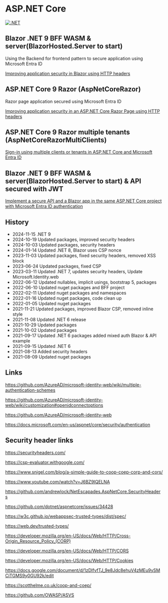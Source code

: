 # ASP.NET Core 

[![.NET](https://github.com/damienbod/AspNetCore6Experiments/workflows/.NET/badge.svg)](https://github.com/damienbod/AspNetCore6Experiments/actions?query=workflow%3A.NET)

## Blazor .NET 9 BFF WASM & server(BlazorHosted.Server to start)

Using the Backend for frontend pattern to secure application using Microsoft Entra ID

[Improving application security in Blazor using HTTP headers](https://damienbod.com/2021/08/23/improving-application-security-in-blazor-using-http-headers-part-2/)

## ASP.NET Core 9 Razor (AspNetCoreRazor)

Razor page application secured using Microsoft Entra ID

[Improving application security in an ASP.NET Core Razor Page using HTTP headers](https://damienbod.com/2021/08/16/improving-application-security-in-asp-net-core-razor-pages-using-http-headers-part-1/)

## ASP.NET Core 9 Razor multiple tenants (AspNetCoreRazorMultiClients)

[Sign-in using multiple clients or tenants in ASP.NET Core and Microsoft Entra ID](https://damienbod.com/2021/06/28/sign-in-using-multiple-clients-or-tenants-in-asp-net-core-and-azure-ad/)

## Blazor .NET 9 BFF WASM & server(BlazorHosted.Server to start) & API secured with JWT

[Implement a secure API and a Blazor app in the same ASP.NET Core project with Microsoft Entra ID authentication](https://damienbod.com/2021/10/04/implement-a-secure-api-and-a-blazor-app-in-the-same-asp-net-core-project-with-azure-ad-authentication/)

## History 

- 2024-11-15 .NET 9
- 2024-10-19 Updated packages, improved security headers
- 2024-10-03 Updated packages, security headers
- 2024-01-14 Updated .NET 8, Blazor uses CSP nonce
- 2023-11-03 Updated packages, fixed security headers, removed XSS block
- 2023-06-24 Updated packages, fixed CSP
- 2023-03-11 Updated .NET 7, updates security headers, Update Microsoft.Identity.web
- 2022-06-12 Updated nullables, implicit usings, bootstrap 5, packages
- 2022-06-10 Updated nuget packages and BFF project
- 2022-02-11 Updated nuget packages and namespaces
- 2022-01-16 Updated nuget packages, code clean up
- 2022-01-05 Updated nuget packages
- 2021-11-21 Updated packages, improved Blazor CSP, removed inline style
- 2021-11-08 Updated .NET 6 release
- 2021-10-29 Updated packages
- 2021-10-02 Updated packages
- 2021-09-17 Updated .NET 6 packages added mixed auth Blazor & API example
- 2021-09-15 Updated .NET 6
- 2021-08-13 Added security headers
- 2021-08-09 Updated nuget packages

## Links

https://github.com/AzureAD/microsoft-identity-web/wiki/multiple-authentication-schemes

https://github.com/AzureAD/microsoft-identity-web/wiki/customization#openidconnectoptions

https://github.com/AzureAD/microsoft-identity-web

https://docs.microsoft.com/en-us/aspnet/core/security/authentication

## Security header links

https://securityheaders.com/

https://csp-evaluator.withgoogle.com/

https://www.snigel.com/blog/a-simple-guide-to-coop-coep-corp-and-cors/

https://www.youtube.com/watch?v=J6BZ9IQELNA

https://github.com/andrewlock/NetEscapades.AspNetCore.SecurityHeaders

https://github.com/dotnet/aspnetcore/issues/34428

https://w3c.github.io/webappsec-trusted-types/dist/spec/

https://web.dev/trusted-types/

https://developer.mozilla.org/en-US/docs/Web/HTTP/Cross-Origin_Resource_Policy_(CORP)

https://developer.mozilla.org/en-US/docs/Web/HTTP/CORS

https://developer.mozilla.org/en-US/docs/Web/HTTP/Cookies

https://docs.google.com/document/d/1zDlfvfTJ_9e8Jdc8ehuV4zMEu9ySMCiTGMS9y0GU92k/edit

https://scotthelme.co.uk/coop-and-coep/

https://github.com/OWASP/ASVS
